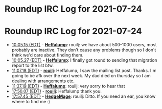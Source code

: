 # Roundup IRC Log for 2021-07-24 #
# Roundup IRC Log for 2021-07-24
* <a href="#10:05.15" id="10:05.15">10:05.15 (EDT)</a> - __[Heffalump](https://github.com/Heffalump)__: rouilj: we have about 500-1000 users, most probably are inactive. They don't cause any problems though so I don't think we'd care about finding them.
* <a href="#10:05.27" id="10:05.27">10:05.27 (EDT)</a> - __[Heffalump](https://github.com/Heffalump)__: I finally got round to sending that migration report to the list btw.
* <a href="#11:07.18" id="11:07.18">11:07.18 (EDT)</a> - __[rouilj](https://github.com/rouilj)__: Heffalump, I saw the mailing list post. Thanks. I'm going to be afk over the next week. My dad died on thursday so I am dealing with arrangements etc.
* <a href="#11:37.19" id="11:37.19">11:37.19 (EDT)</a> - __[Heffalump](https://github.com/Heffalump)__: rouilj: very sorry to hear that
* <a href="#17:50.07" id="17:50.07">17:50.07 (EDT)</a> - __[rouilj](https://github.com/rouilj)__: Heffalump thank you.
* <a href="#17:57.45" id="17:57.45">17:57.45 (EDT)</a> - __[HedgeMage](https://github.com/HedgeMage)__: rouilj: Ditto.  If you need an ear, you know where to find me :)
